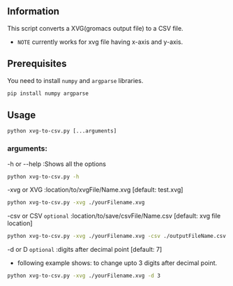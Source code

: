 ## Information
This script converts a XVG(gromacs output file) to a CSV file.
- `NOTE` currently works for xvg file having x-axis and y-axis.

## Prerequisites
You need to install `numpy` and `argparse` libraries.
```sh
pip install numpy argparse
```

## Usage
`python xvg-to-csv.py [...arguments]`

### arguments:
-h or --help :Shows all the options
```sh
python xvg-to-csv.py -h
```

-xvg or XVG :location/to/xvgFile/Name.xvg [default: test.xvg]
```sh
python xvg-to-csv.py -xvg ./yourFilename.xvg
```

-csv or CSV `optional` :location/to/save/csvFile/Name.csv [default: xvg file location]
```sh
python xvg-to-csv.py -xvg ./yourFilename.xvg -csv ./outputFileName.csv
```

-d or D `optional` :digits after decimal point [default: 7]
- following example shows: to change upto 3 digits after decimal point.
```sh
python xvg-to-csv.py -xvg ./yourFilename.xvg -d 3
```
